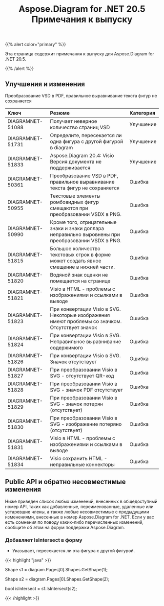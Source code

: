 ﻿---
title: Aspose.Diagram for .NET 20.5 Примечания к выпуску
type: docs
weight: 30
url: /ru/net/aspose-diagram-for-net-20-5-release-notes/
---
{{% alert color="primary" %}} 

Эта страница содержит примечания к выпуску для Aspose.Diagram for .NET 20.5.

{{% /alert %}} 
## **Улучшения и изменения**
Преобразование VSD в PDF, правильное выравнивание текста фигур не сохраняется

|**Ключ**|**Резюме**|**Категория**|
|:- |:- |:- |
|DIAGRAMNET-51088|Получает неверное количество страниц VSD|Улучшение|
|DIAGRAMNET-51731|Определите, пересекается ли одна фигура с другой фигурой в diagram|Улучшение|
|DIAGRAMNET-51833|Aspose.Diagram 20.4: Visio Версия документа не поддерживается|Улучшение|
|DIAGRAMNET-50361|Преобразование VSD в PDF, правильное выравнивание текста фигур не сохраняется|Ошибка|
|DIAGRAMNET-50955|Текстовые элементы ромбовидных фигур смещаются при преобразовании VSDX в PNG.|Ошибка|
|DIAGRAMNET-50990|Кроме того, отрицательные знаки и знаки доллара неправильно выровнены при преобразовании VSDX в PNG.|Ошибка|
|DIAGRAMNET-51815|Большое количество текстовых строк в форме может создать явное смещение в нижней части.|Ошибка|
|DIAGRAMNET-51820|Водяной знак оценки не помещается на странице|Ошибка|
|DIAGRAMNET-51821|Visio в HTML - проблемы с изображениями и ссылками в выводе|Ошибка|
|DIAGRAMNET-51823|При конвертации Visio в SVG. Некоторые изображения имеют проблемы со значком. Отсутствует значок|Ошибка|
|DIAGRAMNET-51824|При конвертации Visio в SVG. Неправильное выравнивание содержимого|Ошибка|
|DIAGRAMNET-51826|При конвертации Visio в SVG. Значок отсутствует|Ошибка|
|DIAGRAMNET-51827|При преобразовании Visio в SVG - отсутствует QR-код|Ошибка|
|DIAGRAMNET-51828|При преобразовании Visio в SVG - значок PDF отсутствует|Ошибка|
|DIAGRAMNET-51829|При преобразовании Visio в SVG - значок потерян (отсутствует)|Ошибка|
|DIAGRAMNET-51830|При преобразовании Visio в SVG - изображение потеряно (отсутствует)|Ошибка|
|DIAGRAMNET-51831|Visio в HTML - проблемы с изображениями и ссылками в выводе|Ошибка|
|DIAGRAMNET-51834|Visio сохранить HTML - неправильные коннекторы|Ошибка|

## **Public API и обратно несовместимые изменения**
Ниже приведен список любых изменений, внесенных в общедоступный номер API, таких как добавленные, переименованные, удаленные или устаревшие члены, а также любые несовместимые с предыдущими изменениями, внесенные в номер Aspose.Diagram for .NET. Если у вас есть сомнения по поводу каких-либо перечисленных изменений, сообщите об этом на форум поддержки Aspose.Diagram.
### **Добавляет IsIntersect в форму**
- Указывает, пересекается ли эта фигура с другой фигурой.

{{< highlight "java" >}}

Shape s1 = diagram.Pages[0].Shapes.GetShape(1);

Shape s2 = diagram.Pages[0].Shapes.GetShape(2);

bool isIntersect = s1.IsIntersect(s2);

{{< /highlight >}}




